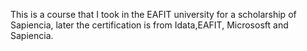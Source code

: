 This is a course that I took in the EAFIT university for a scholarship of Sapiencia, later the certification is from Idata,EAFIT, Micrososft and Sapiencia.

